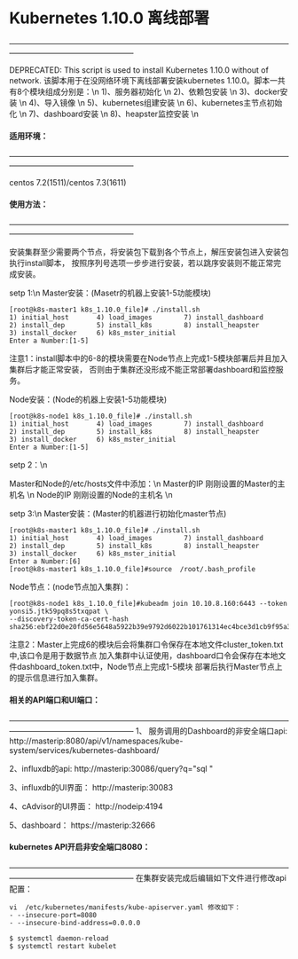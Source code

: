 # Kubernetes 1.10.0 离线部署
————————————————————————————————————————————————————

DEPRECATED: This script is used to install Kubernetes 1.10.0 without of network.
该脚本用于在没网络环境下离线部署安装kubernetes 1.10.0。脚本一共有8个模块组成分别是：\n
1)、服务器初始化 \n
2)、依赖包安装 \n
3)、docker安装 \n
4)、导入镜像 \n
5)、kubernetes组建安装 \n
6)、kubernetes主节点初始化 \n
7)、dashboard安装 \n
8)、heapster监控安装 \n


#### 适用环境：
————————————————————————————————————————————————————

centos 7.2(1511)/centos 7.3(1611) 


#### 使用方法：
————————————————————————————————————————————————————

安装集群至少需要两个节点，将安装包下载到各个节点上，解压安装包进入安装包执行install脚本，
按照序列号选项一步步进行安装，若以跳序安装则不能正常完成安装。

setp 1:\n
Master安装：(Masetr的机器上安装1-5功能模块)
```
[root@k8s-master1 k8s_1.10.0_file]# ./install.sh
1) initial_host       4) load_images        7) install_dashboard
2) install_dep        5) install_k8s        8) install_heapster
3) install_docker     6) k8s_mster_initial
Enter a Number:[1-5]
```
注意1：install脚本中的6-8的模块需要在Node节点上完成1-5模块部署后并且加入集群后才能正常安装，
否则由于集群还没形成不能正常部署dashboard和监控服务。

Node安装：(Node的机器上安装1-5功能模块)
```
[root@k8s-node1 k8s_1.10.0_file]# ./install.sh
1) initial_host       4) load_images        7) install_dashboard
2) install_dep        5) install_k8s        8) install_heapster
3) install_docker     6) k8s_mster_initial
Enter a Number:[1-5]
```
setp 2：\n

Master和Node的/etc/hosts文件中添加：\n
Master的IP  刚刚设置的Master的主机名 \n
Node的IP    刚刚设置的Node的主机名 \n


setp 3:\n
Master安装：(Master的机器进行初始化master节点)
```
[root@k8s-master1 k8s_1.10.0_file]# ./install.sh
1) initial_host       4) load_images        7) install_dashboard
2) install_dep        5) install_k8s        8) install_heapster
3) install_docker     6) k8s_mster_initial
Enter a Number:[6]
[root@k8s-master1 k8s_1.10.0_file]#source  /root/.bash_profile
```

Node节点：(node节点加入集群)：
```
[root@k8s-node1 k8s_1.10.0_file]#kubeadm join 10.10.8.160:6443 --token yonsi5.jtk59pq8s5txqpat \
--discovery-token-ca-cert-hash sha256:ebf22d0e20fd56e5648a5922b39e9792d6022b101761314ec4bce3d1cb9f95a3
```
注意2：Master上完成6的模块后会将集群口令保存在本地文件cluster_token.txt中,该口令是用于数据节点
加入集群中认证使用，dashboard口令会保存在本地文件dashboard_token.txt中，Node节点上完成1-5模块
部署后执行Master节点上的提示信息进行加入集群。

#### 相关的API端口和UI端口：
————————————————————————————————————————————————————
1、 服务调用的Dashboard的非安全端口api:
   http://masterip:8080/api/v1/namespaces/kube-system/services/kubernetes-dashboard/

2、influxdb的api:
   http://masterip:30086/query?q="sql "

3、influxdb的UI界面：
   http://masterip:30083

4、cAdvisor的UI界面：
   http://nodeip:4194

5、dashboard：
   https://masterip:32666

#### kubernetes API开启非安全端口8080：
————————————————————————————————————————————————————
在集群安装完成后编辑如下文件进行修改api配置：
```
vi  /etc/kubernetes/manifests/kube-apiserver.yaml 修改如下：
- --insecure-port=8080
- --insecure-bind-address=0.0.0.0

$ systemctl daemon-reload 
$ systemctl restart kubelet
```
